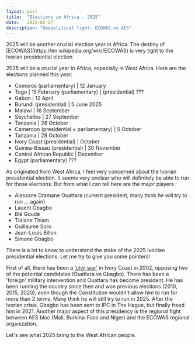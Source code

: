```yaml
---
layout: post
title:  "Elections in Africa - 2025"
date:   2025-02-27
description: "Geopolitical fight: ECOWAS vs AES"
---
```


<p class="intro"><span class="dropcap">2025</span> will be another crucial election year in Africa. The destiny of [ECOWAS](https://en.wikipedia.org/wiki/ECOWAS) is very tight to the Ivorian presidential election</p>

2025 will be a crucial year in Africa, especially in West Africa.
Here are the elections planned this year:

- Comoros (parliamentary) | 12 January
- Togo | 15 February (parliamentary) | (presidential) ???
- Gabon | 12 April
- Burundi (presidential) | 5 June 2025
- Malawi | 16 September
- Seychelles | 27 September
- Tanzania | 28 October
- Cameroon (presidential + parliamentary) | 5 October
- Tanzania | 28 October
- Ivory Coast (presidential) | October
- Guinea-Bissau (presidential) | 30 November
- Central African Republic | December
- Egypt (parliamentary) ???

As originated from West Africa, I feel very concerned about the Ivorian presidential election. It seems very unclear who will definitely be able to run for those elections. But from what I can tell here are the major players :
- Alassane Dramane Ouattara (current president, many think he will try to run ... again)
- Lauent Gbagbo
- Blé Goudé
- Tidiane Thiam
- Guillaume Soro
- Jean-Louis Billon
- Simone Gbagbo

There is a lot to know to understand the stake of the 2025 Ivoirian presidential elections. Let me try to give you some pointers!

First of all, there has been a ['civil war'](https://fr.wikipedia.org/wiki/Crise_politico-militaire_en_C%C3%B4te_d%27Ivoire) in Ivory Coast in 2002, opposing two of the potential candidates (Ouattara vs Gbagbo). There has been a 'foreign' military intervention and Ouattara has become president. He has been running the country since then and won previous elections (2010, 2015, 2020), even though the Constitution wouldn't allow him to run for more than 2 terms. Many think he will still try to run in 2025. After the Ivorian crisis, Gbagbo has been sent to IPC in The Hague, but finally freed him in 2021. Another major aspect of this presidency is the regional fight between AES bloc (Mali, Burkina-Faso and Niger) and the ECOWAS regional organization.

Let's see what 2025 bring to the West African people.